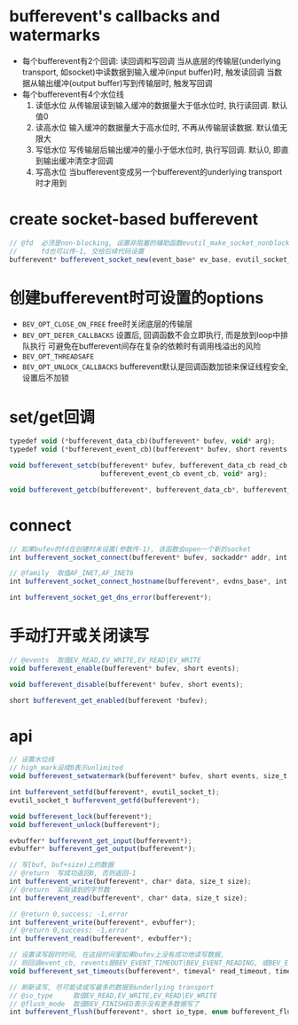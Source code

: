 # bufferevent's callbacks and watermarks
- 每个bufferevent有2个回调: 读回调和写回调
  当从底层的传输层(underlying transport, 如socket)中读数据到输入缓冲(input buffer)时, 触发读回调
  当数据从输出缓冲(output buffer)写到传输层时, 触发写回调
- 每个bufferevent有4个水位线
  1. 读低水位  从传输层读到输入缓冲的数据量大于低水位时, 执行读回调. 默认值0
  2. 读高水位  输入缓冲的数据量大于高水位时, 不再从传输层读数据. 默认值无限大
  3. 写低水位  写传输层后输出缓冲的量小于低水位时, 执行写回调. 默认0, 即直到输出缓冲清空才回调
  4. 写高水位  当bufferevent变成另一个bufferevent的underlying transport时才用到

# create socket-based bufferevent
```js
// @fd  必须是non-blocking, 设置非阻塞的辅助函数evutil_make_socket_nonblocking()
//      fd也可以传-1, 交给后续代码设置
bufferevent* bufferevent_socket_new(event_base* ev_base, evutil_socket_t fd, enum bufferevent_options opts);
```

# 创建bufferevent时可设置的options
- `BEV_OPT_CLOSE_ON_FREE`
  free时关闭底层的传输层
- `BEV_OPT_DEFER_CALLBACKS`
  设置后, 回调函数不会立即执行, 而是放到loop中排队执行
  可避免在bufferevent间存在复杂的依赖时有调用栈溢出的风险
- `BEV_OPT_THREADSAFE`
- `BEV_OPT_UNLOCK_CALLBACKS`
  bufferevent默认是回调函数加锁来保证线程安全, 设置后不加锁

# set/get回调
```js
typedef void (*bufferevent_data_cb)(bufferevent* bufev, void* arg);
typedef void (*bufferevent_event_cb)(bufferevent* bufev, short revents, void* arg);

void bufferevent_setcb(bufferevent* bufev, bufferevent_data_cb read_cb, bufferevent_data_cb write_cb,
                       bufferevent_event_cb event_cb, void* arg);

void bufferevent_getcb(bufferevent*, bufferevent_data_cb*, bufferevent_data_cb*, bufferevent_event_cb*, void**);
```

# connect
```js
// 如果bufev的fd在创建时未设置(参数传-1), 该函数会open一个新的socket
int bufferevent_socket_connect(bufferevent* bufev, sockaddr* addr, int addrlen);

// @family  取值AF_INET,AF_INET6
int bufferevent_socket_connect_hostname(bufferevent*, evdns_base*, int family, char* hostname, int port);

int bufferevent_socket_get_dns_error(bufferevent*);
```

# 手动打开或关闭读写
```js
// @events  取值EV_READ,EV_WRITE,EV_READ|EV_WRITE
void bufferevent_enable(bufferevent* bufev, short events);

void bufferevent_disable(bufferevent* bufev, short events);

short bufferevent_get_enabled(bufferevent *bufev);
```

# api
```js
// 设置水位线
// high_mark设成0表示unlimited
void bufferevent_setwatermark(bufferevent* bufev, short events, size_t low_mark, size_t high_mark);

int bufferevent_setfd(bufferevent*, evutil_socket_t);
evutil_socket_t bufferevent_getfd(bufferevent*);

void bufferevent_lock(bufferevent*);
void bufferevent_unlock(bufferevent*);

evbuffer* bufferevent_get_input(bufferevent*);
evbuffer* bufferevent_get_output(bufferevent*);

// 写[buf, buf+size)上的数据
// @return  写成功返回0, 否则返回-1
int bufferevent_write(bufferevent*, char* data, size_t size);
// @return  实际读到的字节数
int bufferevent_read(bufferevent*, char* data, size_t size);

// @return 0,success; -1,error
int bufferevent_write(bufferevent*, evbuffer*);
// @return 0,success; -1,error
int bufferevent_read(bufferevent*, evbuffer*);

// 设置读写超时时间, 在这段时间里如果bufev上没有成功地读写数据,
// 则回调event_cb, revents是BEV_EVENT_TIMEOUT|BEV_EVENT_READING, 或BEV_EVENT_TIMEOUT|BEV_EVENT_WRITING
void bufferevent_set_timeouts(bufferevent*, timeval* read_timeout, timeval* write_timeout);

// 刷新读写, 尽可能读或写最多的数据到underlying transport
// @io_type     取值EV_READ,EV_WRITE,EV_READ|EV_WRITE
// @flush_mode  取值BEV_FINISHED表示没有更多数据写了
int bufferevent_flush(bufferevent*, short io_type, enum bufferevent_flush_mode flush_mode);
```